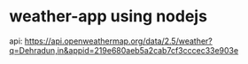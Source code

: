 # weather-app using nodejs

api: https://api.openweathermap.org/data/2.5/weather?q=Dehradun,in&appid=219e680aeb5a2cab7cf3cccec33e903e

